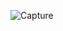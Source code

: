 
![Capture](https://github.com/SaLaMaNdeR-81/Html-Css-Js/assets/104043896/5ff1f456-d05e-497c-97ce-4fedd3c0a24e)

